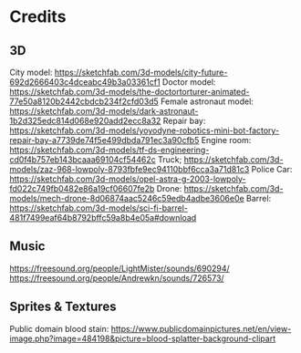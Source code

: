 # Credits
## 3D
City model: https://sketchfab.com/3d-models/city-future-692d2666403c4dceabc49b3a03361cf1
Doctor model: https://sketchfab.com/3d-models/the-doctortorturer-animated-77e50a8120b2442cbdcb234f2cfd03d5
Female astronaut model: https://sketchfab.com/3d-models/dark-astronaut-1b2d325edc814d068e920add2ecc8a32
Repair bay: https://sketchfab.com/3d-models/yoyodyne-robotics-mini-bot-factory-repair-bay-a7739de74f5e499dbda791ec3a90cfb5
Engine room: https://sketchfab.com/3d-models/tf-ds-engineering-cd0f4b757eb143bcaaa69104cf54462c
Truck; https://sketchfab.com/3d-models/zaz-968-lowpoly-8793fbfe9ec94110bbf6cca3a71d81c3
Police Car: https://sketchfab.com/3d-models/opel-astra-g-2003-lowpoly-fd022c749fb0482e86a19cf06607fe2b
Drone: https://sketchfab.com/3d-models/mech-drone-8d06874aac5246c59edb4adbe3606e0e
Barrel: https://sketchfab.com/3d-models/sci-fi-barrel-481f7499eaf64b8792bffc59a8b4e05a#download

## Music
https://freesound.org/people/LightMister/sounds/690294/
https://freesound.org/people/Andrewkn/sounds/726573/

## Sprites & Textures
Public domain blood stain: https://www.publicdomainpictures.net/en/view-image.php?image=484198&picture=blood-splatter-background-clipart
